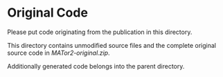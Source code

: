# Original Code

Please put code originating from the publication in this directory.

This directory contains unmodified source files and the complete original source code in *MATor2-original.zip*.

Additionally generated code belongs into the parent directory.